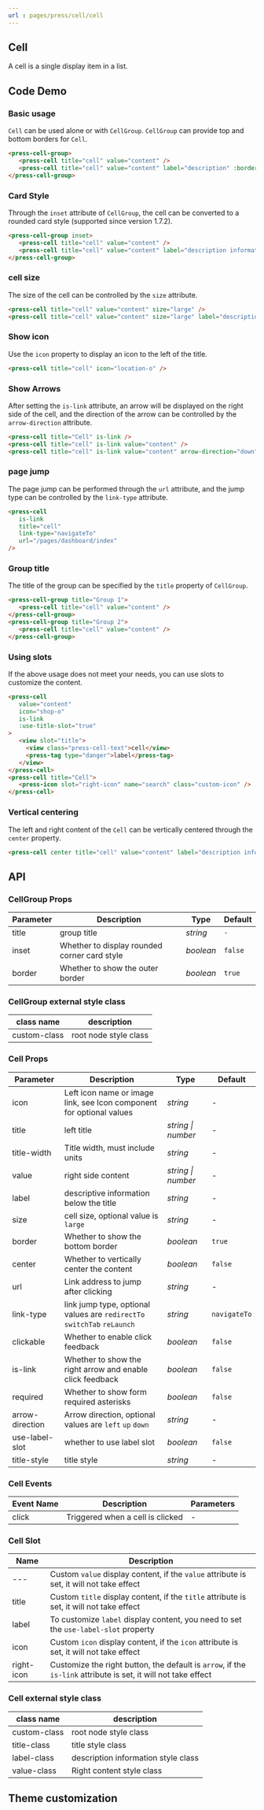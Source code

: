 ```yaml
---
url : pages/press/cell/cell
---
```


## Cell 


A cell is a single display item in a list.

## Code Demo

### Basic usage

`Cell` can be used alone or with `CellGroup`. `CellGroup` can provide top and bottom borders for `Cell`.

```html
<press-cell-group>
   <press-cell title="cell" value="content" />
   <press-cell title="cell" value="content" label="description" :border="false" />
</press-cell-group>
```

### Card Style

Through the `inset` attribute of `CellGroup`, the cell can be converted to a rounded card style (supported since version 1.7.2).

```html
<press-cell-group inset>
   <press-cell title="cell" value="content" />
   <press-cell title="cell" value="content" label="description information" />
</press-cell-group>
```

### cell size

The size of the cell can be controlled by the `size` attribute.

```html
<press-cell title="cell" value="content" size="large" />
<press-cell title="cell" value="content" size="large" label="description information" />
```

### Show icon

Use the `icon` property to display an icon to the left of the title.

```html
<press-cell title="cell" icon="location-o" />
```

### Show Arrows

After setting the `is-link` attribute, an arrow will be displayed on the right side of the cell, and the direction of the arrow can be controlled by the `arrow-direction` attribute.

```html
<press-cell title="Cell" is-link />
<press-cell title="cell" is-link value="content" />
<press-cell title="cell" is-link value="content" arrow-direction="down" />
```

### page jump

The page jump can be performed through the `url` attribute, and the jump type can be controlled by the `link-type` attribute.

```html
<press-cell
   is-link
   title="cell"
   link-type="navigateTo"
   url="/pages/dashboard/index"
/>
```

### Group title

The title of the group can be specified by the `title` property of `CellGroup`.

```html
<press-cell-group title="Group 1">
   <press-cell title="cell" value="content" />
</press-cell-group>
<press-cell-group title="Group 2">
   <press-cell title="cell" value="content" />
</press-cell-group>
```

### Using slots

If the above usage does not meet your needs, you can use slots to customize the content.

```html
<press-cell
   value="content"
   icon="shop-o"
   is-link
   :use-title-slot="true"
>
   <view slot="title">
     <view class="press-cell-text">cell</view>
     <press-tag type="danger">label</press-tag>
   </view>
</press-cell>
<press-cell title="Cell">
   <press-icon slot="right-icon" name="search" class="custom-icon" />
</press-cell>
```

### Vertical centering

The left and right content of the `Cell` can be vertically centered through the `center` property.

```html
<press-cell center title="cell" value="content" label="description information" />
```

## API

### CellGroup Props

| Parameter | Description                                  | Type      | Default |
| --------- | -------------------------------------------- | --------- | ------- |
| title     | group title                                  | _string_  | `-`     |
| inset     | Whether to display rounded corner card style | _boolean_ | `false` |
| border    | Whether to show the outer border             | _boolean_ | `true`  |

### CellGroup external style class

| class name   | description           |
| ------------ | --------------------- |
| custom-class | root node style class |

### Cell Props

| Parameter       | Description                                                             | Type               | Default      |
| --------------- | ----------------------------------------------------------------------- | ------------------ | ------------ |
| icon            | Left icon name or image link, see Icon component for optional values    | _string_           | -            |
| title           | left title                                                              | _string \| number_ | -            |
| title-width     | Title width, must include units                                         | _string_           | -            |
| value           | right side content                                                      | _string \| number_ | -            |
| label           | descriptive information below the title                                 | _string_           | -            |
| size            | cell size, optional value is `large`                                    | _string_           | -            |
| border          | Whether to show the bottom border                                       | _boolean_          | `true`       |
| center          | Whether to vertically center the content                                | _boolean_          | `false`      |
| url             | Link address to jump after clicking                                     | _string_           | -            |
| link-type       | link jump type, optional values are `redirectTo` `switchTab` `reLaunch` | _string_           | `navigateTo` |
| clickable       | Whether to enable click feedback                                        | _boolean_          | `false`      |
| is-link         | Whether to show the right arrow and enable click feedback               | _boolean_          | `false`      |
| required        | Whether to show form required asterisks                                 | _boolean_          | `false`      |
| arrow-direction | Arrow direction, optional values are `left` `up` `down`                 | _string_           | -            |
| use-label-slot  | whether to use label slot                                               | _boolean_          | `false`      |
| title-style     | title style                                                             | _string_           | -            |

### Cell Events

| Event Name | Description                      | Parameters |
| ---------- | -------------------------------- | ---------- |
| click      | Triggered when a cell is clicked | -          |

### Cell Slot

| Name       | Description                                                                                                    |
| ---------- | -------------------------------------------------------------------------------------------------------------- |
| ---        | Custom `value` display content, if the `value` attribute is set, it will not take effect                       |
| title      | Custom `title` display content, if the `title` attribute is set, it will not take effect                       |
| label      | To customize `label` display content, you need to set the `use-label-slot` property                            |
| icon       | Custom `icon` display content, if the `icon` attribute is set, it will not take effect                         |
| right-icon | Customize the right button, the default is `arrow`, if the `is-link` attribute is set, it will not take effect |

### Cell external style class

| class name   | description                         |
| ------------ | ----------------------------------- |
| custom-class | root node style class               |
| title-class  | title style class                   |
| label-class  | description information style class |
| value-class  | Right content style class           |


## Theme customization

<theme-config />